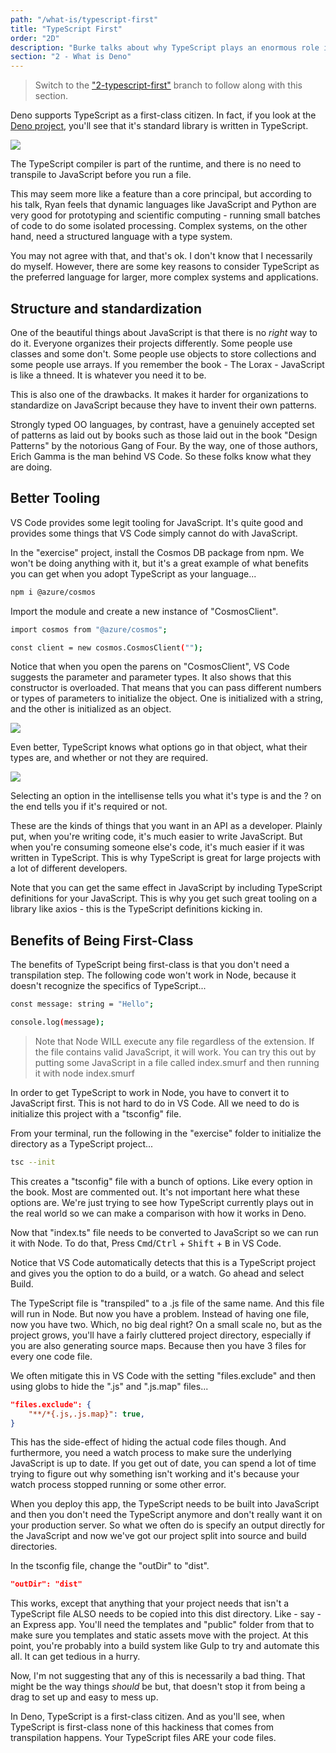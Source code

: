 ```yaml
---
path: "/what-is/typescript-first"
title: "TypeScript First"
order: "2D"
description: "Burke talks about why TypeScript plays an enormous role in how Deno thinks about how applications should be built."
section: "2 - What is Deno"
---
```


> Switch to the ["2-typescript-first"](https://github.com/burkeholland/deno-exercises/tree/2-typescript-first) branch to follow along with this section.

Deno supports TypeScript as a first-class citizen. In fact, if you look at the [Deno project](https://github.com/denoland/deno), you'll see that it's standard library is written in TypeScript.

![](../images/stdlib-typescript.jpg)

The TypeScript compiler is part of the runtime, and there is no need to transpile to JavaScript before you run a file.

This may seem more like a feature than a core principal, but according to his talk, Ryan feels that dynamic languages like JavaScript and Python are very good for prototyping and scientific computing - running small batches of code to do some isolated processing. Complex systems, on the other hand, need a structured language with a type system.

You may not agree with that, and that's ok. I don't know that I necessarily do myself. However, there are some key reasons to consider TypeScript as the preferred language for larger, more complex systems and applications.

## Structure and standardization

One of the beautiful things about JavaScript is that there is no _right_ way to do it. Everyone organizes their projects differently. Some people use classes and some don't. Some people use objects to store collections and some people use arrays. If you remember the book - The Lorax - JavaScript is like a thneed. It is whatever you need it to be.

This is also one of the drawbacks. It makes it harder for organizations to standardize on JavaScript because they have to invent their own patterns.

Strongly typed OO languages, by contrast, have a genuinely accepted set of patterns as laid out by books such as those laid out in the book "Design Patterns" by the notorious Gang of Four. By the way, one of those authors, Erich Gamma is the man behind VS Code. So these folks know what they are doing.

## Better Tooling

VS Code provides some legit tooling for JavaScript. It's quite good and provides some things that VS Code simply cannot do with JavaScript.

In the "exercise" project, install the Cosmos DB package from npm. We won't be doing anything with it, but it's a great example of what benefits you can get when you adopt TypeScript as your language...

```bash
npm i @azure/cosmos
```

Import the module and create a new instance of "CosmosClient".

```bash
import cosmos from "@azure/cosmos";

const client = new cosmos.CosmosClient("");
```

Notice that when you open the parens on "CosmosClient", VS Code suggests the parameter and parameter types. It also shows that this constructor is overloaded. That means that you can pass different numbers or types of parameters to initialize the object. One is initialized with a string, and the other is initialized as an object.

![](../images/cosmos-options.jpg)

Even better, TypeScript knows what options go in that object, what their types are, and whether or not they are required.

![](../images/options-options.jpg)

Selecting an option in the intellisense tells you what it's type is and the ? on the end tells you if it's required or not.

These are the kinds of things that you want in an API as a developer. Plainly put, when you're writing code, it's much easier to write JavaScript. But when you're consuming someone else's code, it's much easier if it was written in TypeScript. This is why TypeScript is great for large projects with a lot of different developers.

Note that you can get the same effect in JavaScript by including TypeScript definitions for your JavaScript. This is why you get such great tooling on a library like axios - this is the TypeScript definitions kicking in.

## Benefits of Being First-Class

The benefits of TypeScript being first-class is that you don't need a transpilation step. The following code won't work in Node, because it doesn't recognize the specifics of TypeScript...

```bash
const message: string = "Hello";

console.log(message);
```

> Note that Node WILL execute any file regardless of the extension. If the file contains valid JavaScript, it will work. You can try this out by putting some JavaScript in a file called index.smurf and then running it with node index.smurf

In order to get TypeScript to work in Node, you have to convert it to JavaScript first. This is not hard to do in VS Code. All we need to do is initialize this project with a "tsconfig" file.

From your terminal, run the following in the "exercise" folder to initialize the directory as a TypeScript project...

```bash
tsc --init
```

This creates a "tsconfig" file with a bunch of options. Like every option in the book. Most are commented out. It's not important here what these options are. We're just trying to see how TypeScript currently plays out in the real world so we can make a comparison with how it works in Deno.

Now that "index.ts" file needs to be converted to JavaScript so we can run it with Node. To do that, Press <kbd>Cmd</kbd>/<kbd>Ctrl</kbd> + <kbd>Shift</kbd> + <kbd>B</kbd> in VS Code.

Notice that VS Code automatically detects that this is a TypeScript project and gives you the option to do a build, or a watch. Go ahead and select Build.

The TypeScript file is "transpiled" to a .js file of the same name. And this file will run in Node. But now you have a problem. Instead of having one file, now you have two. Which, no big deal right? On a small scale no, but as the project grows, you'll have a fairly cluttered project directory, especially if you are also generating source maps. Because then you have 3 files for every one code file.

We often mitigate this in VS Code with the setting "files.exclude" and then using globs to hide the ".js" and ".js.map" files...

```json
"files.exclude": {
    "**/*{.js,.js.map}": true,
}
```

This has the side-effect of hiding the actual code files though. And furthermore, you need a watch process to make sure the underlying JavaScript is up to date. If you get out of date, you can spend a lot of time trying to figure out why something isn't working and it's because your watch process stopped running or some other error.

When you deploy this app, the TypeScript needs to be built into JavaScript and then you don't need the TypeScript anymore and don't really want it on your production server. So what we often do is specify an output directly for the JavaScript and now we've got our project split into source and build directories.

In the tsconfig file, change the "outDir" to "dist".

```json
"outDir": "dist"
```

This works, except that anything that your project needs that isn't a TypeScript file ALSO needs to be copied into this dist directory. Like - say - an Express app. You'll need the templates and "public" folder from that to make sure you templates and static assets move with the project. At this point, you're probably into a build system like Gulp to try and automate this all. It can get tedious in a hurry.

Now, I'm not suggesting that any of this is necessarily a bad thing. That might be the way things _should_ be but, that doesn't stop it from being a drag to set up and easy to mess up.

In Deno, TypeScript is a first-class citizen. And as you'll see, when TypeScript is first-class none of this hackiness that comes from transpilation happens. Your TypeScript files ARE your code files.
